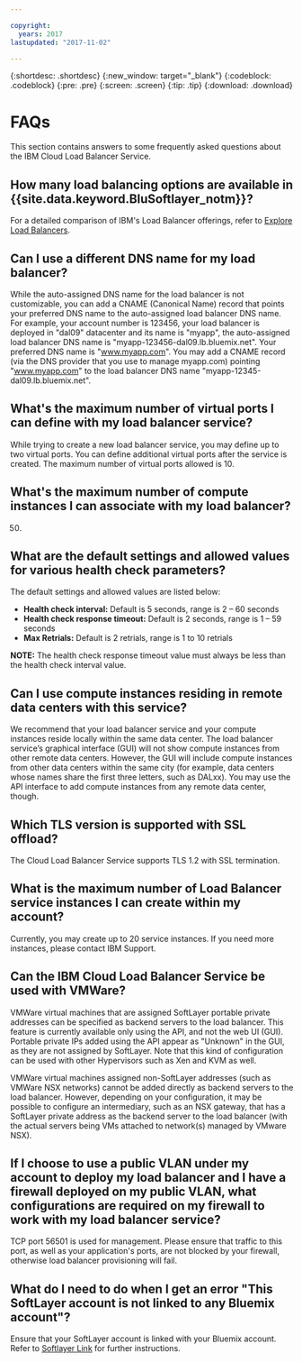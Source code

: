 ```yaml
---

copyright:
  years: 2017
lastupdated: "2017-11-02"

---
```


{:shortdesc: .shortdesc}
{:new_window: target="_blank"}
{:codeblock: .codeblock}
{:pre: .pre}
{:screen: .screen}
{:tip: .tip}
{:download: .download}

# FAQs

This section contains answers to some frequently asked questions about the IBM Cloud Load Balancer Service.

## How many load balancing options are available in {{site.data.keyword.BluSoftlayer_notm}}?

For a detailed comparison of IBM's Load Balancer offerings, refer to [Explore Load Balancers](https://dev-console.bluemix.net/docs/infrastructure/loadbalancer-service/explore-load-balancers.html#explore-load-balancers).

## Can I use a different DNS name for my load balancer?

While the auto-assigned DNS name for the load balancer is not customizable, you can add a CNAME (Canonical Name) record that points your preferred DNS name to the auto-assigned load balancer DNS name. For example, your account number is 123456, your load balancer is deployed in "dal09" datacenter and its name is "myapp", the auto-assigned load balancer DNS name is "myapp-123456-dal09.lb.bluemix.net". Your preferred DNS name is "www.myapp.com". You may add a CNAME record (via the DNS provider that you use to manage myapp.com) pointing "www.myapp.com" to the load balancer DNS name "myapp-12345-dal09.lb.bluemix.net".

## What's the maximum number of virtual ports I can define with my load balancer service?

While trying to create a new load balancer service, you may define up to two virtual ports. You can define additional virtual ports after the service is created. The maximum number of virtual ports allowed is 10. 

## What's the maximum number of compute instances I can associate with my load balancer?

50.

## What are the default settings and allowed values for various health check parameters?

The default settings and allowed values are listed below:

* **Health check interval:** Default is 5 seconds, range is 2 – 60 seconds
* **Health check response timeout:** Default is 2 seconds, range is 1 – 59 seconds
* **Max Retrials:** Default is 2 retrials, range is 1 to 10 retrials

**NOTE:** The health check response timeout value must always be less than the health check interval value. 

## Can I use compute instances residing in remote data centers with this service? 

We recommend that your load balancer service and your compute instances reside locally within the same data center. The load balancer service’s graphical interface (GUI) will not show compute instances from other remote data centers. However, the GUI will include compute instances from other data centers within the same city (for example, data centers whose names share the first three letters, such as DALxx). You may use the API interface to add compute instances from any remote data center, though. 

## Which TLS version is supported with SSL offload?

The Cloud Load Balancer Service supports TLS 1.2 with SSL termination. 

## What is the maximum number of Load Balancer service instances I can create within my account? 

Currently, you may create up to 20 service instances. If you need more instances, please contact IBM Support. 

## Can the IBM Cloud Load Balancer Service be used with VMWare? 

VMWare virtual machines that are assigned SoftLayer portable private addresses can be specified as backend servers to the load balancer. This feature is currently available only using the API, and not the web UI (GUI). Portable private IPs added using the API appear as "Unknown" in the GUI, as they are not assigned by SoftLayer. Note that this kind of configuration can be used with other Hypervisors such as Xen and KVM as well.

VMWare virtual machines assigned non-SoftLayer addresses (such as VMWare NSX networks) cannot be added directly as backend servers to the load balancer. However, depending on your configuration, it may be possible to configure an intermediary, such as an NSX gateway, that has a SoftLayer private address as the backend server to the load balancer (with the actual servers being VMs attached to network(s) managed by VMware NSX).

## If I choose to use a public VLAN under my account to deploy my load balancer and I have a firewall deployed on my public VLAN, what configurations are required on my firewall to work with my load balancer service?

TCP port 56501 is used for management. Please ensure that traffic to this port, as well as your application's ports, are not blocked by your firewall, otherwise load balancer provisioning will fail.

## What do I need to do when I get an error "This SoftLayer account is not linked to any Bluemix account"?

Ensure that your SoftLayer account is linked with your Bluemix account. Refer to [Softlayer Link](https://console.bluemix.net/docs/account/softlayerlink.html#switching-to-ibmid) for further instructions.
